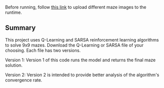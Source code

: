 Before running, follow [this link](https://drive.google.com/drive/folders/1LtBzH3yQi1Hjf9-eybKTz4g9H3fIXlP0?usp=sharing) to upload different maze images to the runtime.

## Summary

This project uses Q-Learning and SARSA reinforcement learning algorithms to solve 9x9 mazes. Download the Q-Learning or SARSA file of your choosing. Each file has two versions.

Version 1:
Version 1 of this code runs the model and returns the final maze solution.

Version 2:
Version 2 is intended to provide better analysis of the algorithm's convergence rate.
